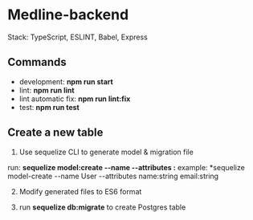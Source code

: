 # Medline-backend 
Stack: TypeScript, ESLINT, Babel, Express

## Commands
- development: **npm run start** 
- lint: **npm run lint**
- lint automatic fix: **npm run lint:fix**
- test: **npm run test**

## Create a new table
1. Use sequelize CLI to generate model & migration file

run: **sequelize model:create --name <model-name> --attributes <attribute-name>:<attribute-type>** 
example: *sequelize model-create --name User --attributes name:string email:string
  
2. Modify generated files to ES6 format

3. run **sequelize db:migrate** to create Postgres table
